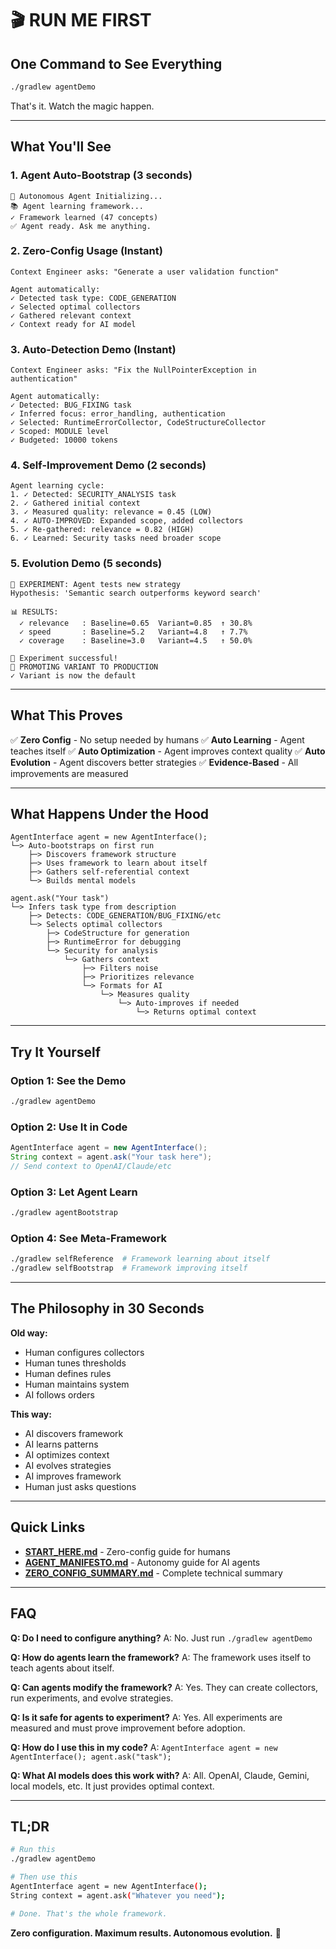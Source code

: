 # 🎬 RUN ME FIRST

## One Command to See Everything

```bash
./gradlew agentDemo
```

That's it. Watch the magic happen.

---

## What You'll See

### 1. Agent Auto-Bootstrap (3 seconds)
```
🤖 Autonomous Agent Initializing...
📚 Agent learning framework...
✓ Framework learned (47 concepts)
✅ Agent ready. Ask me anything.
```

### 2. Zero-Config Usage (Instant)
```
Context Engineer asks: "Generate a user validation function"

Agent automatically:
✓ Detected task type: CODE_GENERATION
✓ Selected optimal collectors
✓ Gathered relevant context
✓ Context ready for AI model
```

### 3. Auto-Detection Demo (Instant)
```
Context Engineer asks: "Fix the NullPointerException in authentication"

Agent automatically:
✓ Detected: BUG_FIXING task
✓ Inferred focus: error_handling, authentication
✓ Selected: RuntimeErrorCollector, CodeStructureCollector
✓ Scoped: MODULE level
✓ Budgeted: 10000 tokens
```

### 4. Self-Improvement Demo (2 seconds)
```
Agent learning cycle:
1. ✓ Detected: SECURITY_ANALYSIS task
2. ✓ Gathered initial context
3. ✓ Measured quality: relevance = 0.45 (LOW)
4. ✓ AUTO-IMPROVED: Expanded scope, added collectors
5. ✓ Re-gathered: relevance = 0.82 (HIGH)
6. ✓ Learned: Security tasks need broader scope
```

### 5. Evolution Demo (5 seconds)
```
🧪 EXPERIMENT: Agent tests new strategy
Hypothesis: 'Semantic search outperforms keyword search'

📊 RESULTS:
  ✓ relevance   : Baseline=0.65  Variant=0.85  ↑ 30.8%
  ✓ speed       : Baseline=5.2   Variant=4.8   ↑ 7.7%
  ✓ coverage    : Baseline=3.0   Variant=4.5   ↑ 50.0%

🎉 Experiment successful!
🚀 PROMOTING VARIANT TO PRODUCTION
✓ Variant is now the default
```

---

## What This Proves

✅ **Zero Config** - No setup needed by humans
✅ **Auto Learning** - Agent teaches itself
✅ **Auto Optimization** - Agent improves context quality
✅ **Auto Evolution** - Agent discovers better strategies
✅ **Evidence-Based** - All improvements are measured

---

## What Happens Under the Hood

```
AgentInterface agent = new AgentInterface();
└─> Auto-bootstraps on first run
    ├─> Discovers framework structure
    ├─> Uses framework to learn about itself
    ├─> Gathers self-referential context
    └─> Builds mental models

agent.ask("Your task")
└─> Infers task type from description
    ├─> Detects: CODE_GENERATION/BUG_FIXING/etc
    └─> Selects optimal collectors
        ├─> CodeStructure for generation
        ├─> RuntimeError for debugging
        └─> Security for analysis
            └─> Gathers context
                ├─> Filters noise
                ├─> Prioritizes relevance
                └─> Formats for AI
                    └─> Measures quality
                        └─> Auto-improves if needed
                            └─> Returns optimal context
```

---

## Try It Yourself

### Option 1: See the Demo
```bash
./gradlew agentDemo
```

### Option 2: Use It in Code
```java
AgentInterface agent = new AgentInterface();
String context = agent.ask("Your task here");
// Send context to OpenAI/Claude/etc
```

### Option 3: Let Agent Learn
```bash
./gradlew agentBootstrap
```

### Option 4: See Meta-Framework
```bash
./gradlew selfReference  # Framework learning about itself
./gradlew selfBootstrap  # Framework improving itself
```

---

## The Philosophy in 30 Seconds

**Old way:**
- Human configures collectors
- Human tunes thresholds
- Human defines rules
- Human maintains system
- AI follows orders

**This way:**
- AI discovers framework
- AI learns patterns
- AI optimizes context
- AI evolves strategies
- AI improves framework
- Human just asks questions

---

## Quick Links

- **[START_HERE.md](START_HERE.md)** - Zero-config guide for humans
- **[AGENT_MANIFESTO.md](AGENT_MANIFESTO.md)** - Autonomy guide for AI agents
- **[ZERO_CONFIG_SUMMARY.md](ZERO_CONFIG_SUMMARY.md)** - Complete technical summary

---

## FAQ

**Q: Do I need to configure anything?**
A: No. Just run `./gradlew agentDemo`

**Q: How do agents learn the framework?**
A: The framework uses itself to teach agents about itself.

**Q: Can agents modify the framework?**
A: Yes. They can create collectors, run experiments, and evolve strategies.

**Q: Is it safe for agents to experiment?**
A: Yes. All experiments are measured and must prove improvement before adoption.

**Q: How do I use this in my code?**
A: `AgentInterface agent = new AgentInterface(); agent.ask("task");`

**Q: What AI models does this work with?**
A: All. OpenAI, Claude, Gemini, local models, etc. It just provides optimal context.

---

## TL;DR

```bash
# Run this
./gradlew agentDemo

# Then use this
AgentInterface agent = new AgentInterface();
String context = agent.ask("Whatever you need");

# Done. That's the whole framework.
```

**Zero configuration. Maximum results. Autonomous evolution.** 🚀
